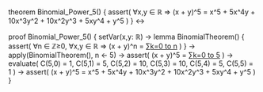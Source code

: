 theorem Binomial_Power_5() {
  assert(
    ∀x,y ∈ ℝ ⇒ (x + y)^5 = x^5 + 5x^4y + 10x^3y^2 + 10x^2y^3 + 5xy^4 + y^5
  )
} ↔

proof Binomial_Power_5() {
  setVar(x,y: ℝ) →
  lemma BinomialTheorem() {
    assert(
      ∀n ∈ ℤ≥0, ∀x,y ∈ ℝ ⇒ 
      (x + y)^n = ∑[k=0 to n](C(n,k)x^(n-k)y^k)
    )
  } →
  apply(BinomialTheorem(), n ← 5) →
  assert(
    (x + y)^5 = ∑[k=0 to 5](C(5,k)x^(5-k)y^k)
  ) →
  evaluate(
    C(5,0) = 1,
    C(5,1) = 5,
    C(5,2) = 10,
    C(5,3) = 10,
    C(5,4) = 5,
    C(5,5) = 1
  ) →
  assert(
    (x + y)^5 = x^5 + 5x^4y + 10x^3y^2 + 10x^2y^3 + 5xy^4 + y^5
  )
}
